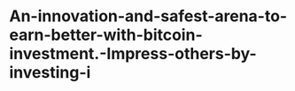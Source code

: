 # An-innovation-and-safest-arena-to-earn-better-with-bitcoin-investment.-Impress-others-by-investing-i
